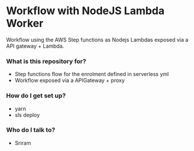 # Workflow with NodeJS Lambda Worker #

Workflow using the AWS Step functions as Nodejs Lambdas exposed via a API gateway + Lambda.

### What is this repository for? ###

* Step functions flow for the enrolment defined in serverless yml
* Workflow exposed via a APIGateway + proxy


### How do I get set up? ###

* yarn
* sls deploy

### Who do I talk to? ###

* Sriram
